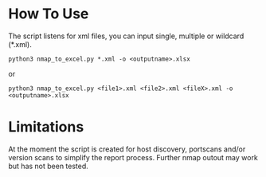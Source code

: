 # How To Use
The script listens for xml files, you can input single, multiple or wildcard (*.xml).
```
python3 nmap_to_excel.py *.xml -o <outputname>.xlsx
```
or
```
python3 nmap_to_excel.py <file1>.xml <file2>.xml <fileX>.xml -o <outputname>.xlsx
```

# Limitations
At the moment the script is created for host discovery, portscans and/or version scans to simplify the report process. Further nmap outout may work but has not been tested.